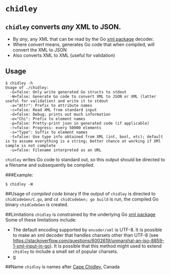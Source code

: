 # `chidley`
## `chidley` converts *any* XML to JSON.
* By *any*, any XML that can be read by the Go [xml package](http://golang.org/pkg/encoding/xml/) decoder. 
* Where *convert* means, generates Go code that when compiled, will convert the XML to JSON
* Also converts XML to XML (useful for validation) 

## Usage
```
$ chidley -h
Usage of ./chidley:
  -G=false: Only write generated Go structs to stdout
  -W=false: Generate Go code to convert XML to JSON or XML (latter useful for validation) and write it to stdout
  -a="Attr": Prefix to attribute names
  -c=false: Read XML from standard input
  -d=false: Debug; prints out much information
  -e="Chi": Prefix to element names
  -p=false: Pretty-print json in generated code (if applicable)
  -r=false: Progress: every 50000 elements
  -s="Type": Suffix to element names
  -t=false: Use type info obtained from XML (int, bool, etc); default is to assume everything is a string; better chance at working if XMl sample is not complete
  -u=false: Filename interpreted as an URL
```
`chidley` writes Go code to standard out, so this output should be directed to a filename and subsequently be compiled.

###Example:
```
$ chidley -W 
```

##Usage of *compiled code* binary
If the output of `chidley` is directed to `chidCodeGen/C.go`, and `cd chidCodeGen; go build` is run, the compiled Go binary `chidCodeGen` is created.



##Limitations
`chidley` is constrained by the underlying Go [xml package](http://golang.org/pkg/encoding/xml/)
Some of these limitations include:
* The default encoding supported by `encoder/xml` is UTF-8. 
It is possible to make an xml decoder that handles charsets other than UTF-8 (see https://stackoverflow.com/questions/6002619/unmarshal-an-iso-8859-1-xml-input-in-go). 
It is possible that this method might used to extend `chidley` to include a small set of popular charsets.
* g

##Name
`chidley` is names after [Cape Chidley](https://en.wikipedia.org/wiki/Cape_Chidley), Canada


